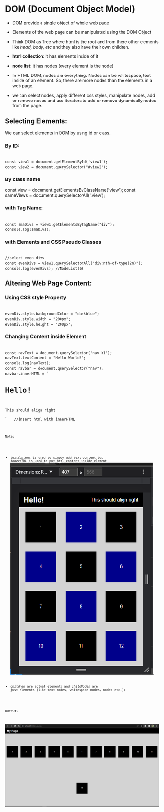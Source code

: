 # DOM (Document Object Model)
- DOM provide a single object of whole web page

- Elements of the web page can be manipulated using the DOM Object

- Think DOM as Tree where html is the root and from there other elements like *head, body, etc* and they also have their own children.

- **html collection**: it has elements inside of it

- **node list**: it has nodes (every element is the node)

- In HTML DOM, nodes are everything. Nodes can be whitespace, text inside of an element. So, there are more nodes than the elements in a web page.

- we can select nodes, apply different css styles, manipulate nodes, add or remove nodes and use iterators to add or remove dynamically nodes from the page.

## Selecting Elements:
We can select elements in DOM by using id or class.

### By ID:
<code>
const view1 = document.getElementById('view1');
const view2 = document.querySelector("#view2");
</code>

### By class name: 
const view = document.getElementsByClassName('view');
const sameViews = document.querySelectorAll('.view');
</code>

### with Tag Name:
<code>
const smaDivs = view1.getElementsByTagName("div");
console.log(smaDivs);
</code>

### with Elements and CSS Pseudo Classes
<code>
//select even divs
const evenDivs = view1.querySelectorAll("div:nth-of-type(2n)");
console.log(evenDivs); //NodeList(6)
</code>


## Altering Web Page Content:

### Using CSS style Property
<code>
evenDiv.style.backgroundColor = "darkblue";
evenDiv.style.width = "200px";
evenDiv.style.height = "200px";
</code>

### Changing Content inside Element
<code>
const navText = document.querySelector('nav h1');
navText.textContent = "Hello World!";
console.log(navText);
const navbar = document.querySelector("nav");
navbar.innerHTML = `<h1>Hello!</h1> <p>This should align right</p>`   //insert html with innerHTML
<code>

Note: 
- *textContent* is used to simply add text content but *innerHTML* is used to put html content inside element
![textContent vs innerHTML](image.png);

- *children* are actual elements and *childNodes* are just elements (like text nodes, whitespace nodes, nodes etc.);


OUTPUT:

![adding elements in dom](image-1.png)